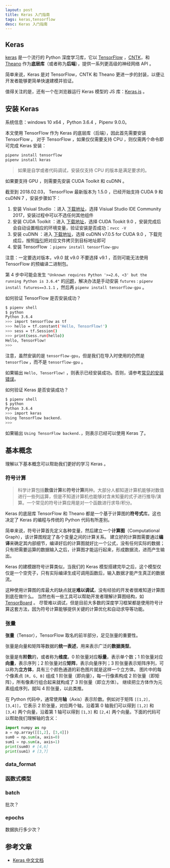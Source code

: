 ```yaml
---
layout: post
title: Keras 入门指南
tags: keras,tensorflow
desc: Keras 入门指南
---
```


## Keras

[keras](https://keras.io/) 是一个流行的 Python 深度学习库，它以 [TensorFlow](https://github.com/tensorflow/tensorflow) ，[CNTK](https://github.com/Microsoft/cntk)，和 [Theano](https://github.com/Theano/Theano) 作为**底层库**（或者称为**后端**），提供一系列更高级的神经网络 API 。

简单来说，Keras 是对 TensorFlow，CNTK 和 Theano 更进一步的封装，以便让开发者能够更简单快速建模并验证。

值得关注的是，还有一个在浏览器运行 Keras 模型的 JS 库：[Keras.js](https://github.com/transcranial/keras-js) 。

## 安装 Keras

系统信息：windows 10 x64 ，Python 3.6.4 ，Pipenv 9.0.0。

本文使用 TensorFlow 作为 Keras 的底层库（后端），因此首先需要安装 TensorFlow 。
对于 TensorFlow ，如果仅仅需要支持 CPU ，则仅需两个命令即可完成 Keras 安装：

```bash
pipenv install tensorflow
pipenv install keras
```

> 如果是自学或者代码调试，安装仅支持 CPU 的版本是满足要求的。

如果要支持 GPU ，则需要先安装 CUDA Toolkit 和 cuDNN 。

截至到 2018.02.03， TensorFlow 最新版本为 1.5.0 ，已经开始支持 CUDA 9 和 cuDNN 7 ，安装步骤如下：

1. 安装 Visiual Studio ：进入 [下载地址](https://www.visualstudio.com/)，选择 Visiual Studio IDE Community 2017，安装过程中可以不选任何其他组件
2. 安装 CUDA Toolkit ：进入 [下载地址](https://developer.nvidia.com/cuda-toolkit-archive)，选择 CUDA Tookit 9.0 ，安装完成后会自动设置相应的环境变量，验证安装是否成功：`nvcc -V`
3. 安装 cuDNN ：进入 [下载地址](https://developer.nvidia.com/cudnn)，选择 cuDNN v7.0.5 for CUDA 9.0 ，下载完成后，按照[指引](http://docs.nvidia.com/deeplearning/sdk/cudnn-install/index.html#installwindows)把对应文件拷贝到目标地址即可
4. 安装 TensorFlow ：`pipenv install tensorflow-gpu` 

注意：一定要选对版本，v9.0 就 v9.0 不要选择 v9.1 ，否则可能无法使用 TensorFlow 的预编译二进制包。

第 4 步中可能会发生 `"Unknown requires Python '>=2.6, <3' but the running Python is 3.6.4"` 的[问题](https://github.com/tensorflow/tensorflow/issues/16478)，解决办法是手动安装 `futures` : `pipenv install futures==3.1.1` ，然后再 `pipenv install tensorflow-gpu` 。

如何验证 TensorFlow 是否安装成功？

```bash
$ pipenv shell
$ python
Python 3.6.4 
>>> import tensorflow as tf
>>> hello = tf.constant('Hello, TensorFlow!')
>>> sess = tf.Session()
>>> print(sess.run(hello))
Hello, TensorFlow!
>>> 
```

注意，虽然安装的是 `tensorflow-gpu`，但是我们在导入时使用的仍然是 `tensorflow` ，而不是 `tensorflow-gpu` 。

如果输出 `Hello, TensorFlow!` ，则表示已经安装成功。否则，请参考[常见的安装错误](https://www.tensorflow.org/install/install_windows?hl=zh-cn#common_installation_problems)。

如何验证 Keras 是否安装成功？

```bash
$ pipenv shell
$ python
Python 3.6.4 
>>> import keras
Using TensorFlow backend.
>>>
```

如果输出 `Using TensorFlow backend.`，则表示已经可以使用 Keras 了。

## 基本概念

理解以下基本概念可以帮助我们更好的学习 Keras 。

### 符号计算

> 科学计算包括**数值计算**和**符号计算**两种。大部分人都知道计算机能够对数值进行一些列运算，但是不知道计算机也能够对含未知量的式子进行推导/演算。一个常见的符号计算应用是对一个函数进行求导/积分。

Keras 的底层库 TensorFlow 和 Theano 都是一个基于计算图的**符号式**库。这也决定了 Keras 的编程与传统的 Python 代码有所差别。

简单来说，符号计算首先定义各种变量，然后建立一个**计算图**（Computational Graph），该计算图规定了各个变量之间的计算关系。
建立好的计算图需要通过**编译**来确定其内部细节，编译好后的计算图就好比一个公式，没有任何实际的数据；只有把需要运算的数据输入之后，计算图才能运行起来，形成数据流，进而产生输出。

Keras 的建模跟符号计算类似，当我们的 Keras 模型搭建完毕之后，这个模型仅仅是一个空壳子，只有实际编译生成可调用函数后，输入数据才能产生真正的数据流。

这种使用计算图的库最大的缺点就是**难以调试**，没有经验的开发者很难知道计算图到底在做什么。
当然也有一些工具可以帮助开发者理解计算图结构，如 [TensorBoard](https://github.com/tensorflow/tensorboard) 。
尽管难以调试，但是目前大多数的深度学习框架都是使用符号计算这套方法，因为符号计算能够提供关键的计算优化和自动求导等功能。

### 张量

**张量**（Tensor），TensorFlow 取名的前半部分，足见张量的重要性。

张量是向量和矩阵等数据的**统一表述**，用来表示广泛的**数据类型**。

张量是有**阶数**的，或者称为**维度**。0 阶张量对应**标量**，表示单个数；1 阶张量对应**向量**，表示序列；2 阶张量对应**矩阵**，表示向量序列；3 阶张量表示矩阵序列，可以称为**立方体**，具有三个颜色通道的彩色图片就是这样一个立方体。
图片中的每个像素点 `[R, G, B]` 组成 1 阶张量（即向量），每一行像素构成 2 阶张量（即矩阵），所有像素行组合起来就构成了 3 阶张量（即立方体）。
继续把立方体作为元素组成序列，就叫 4 阶张量，以此类推。

在 Python 代码中，通常使用**轴**（Axis）表示阶数。例如对于矩阵 `[[1,2], [3,4]]`，它表示 2 阶张量，对应两个轴，沿着第 0 轴我们可以得到 `[1,2]` 和 `[3,4]` 两个向量，沿着第 1 轴可以得到 `[1,3]` 和 `[2,4]` 两个向量。下面的代码可以帮助我们理解轴的含义：

```python
import numpy as np
a = np.array([[1,2], [3,4]])
sum0 = np.sum(a, axis=0)
sum1 = np.sum(a, axis=1)
print(sum0) # [4,6]
print(sum1) # [3,7]
```

### data_format

### 函数式模型

### batch

批次？

### epochs

数据执行多少次？

## 参考文章

* [Keras 中文文档](https://keras-cn.readthedocs.io/en/latest/)